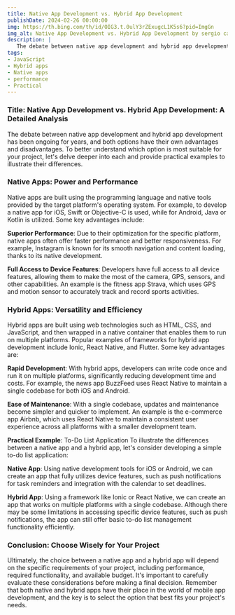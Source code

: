 ```yaml
---
title: Native App Development vs. Hybrid App Development
publishDate: 2024-02-26 00:00:00
img: https://th.bing.com/th/id/OIG3.t.0ulY3rZExugcL1K5s6?pid=ImgGn
img_alt: Native App Development vs. Hybrid App Development by sergio campbell dev
description: |
   The debate between native app development and hybrid app development has been ongoing for years, and both options have their own advantages and disadvantages. To better understand which option is most suitable for your project, let's delve deeper into each and provide practical examples to illustrate their differences.
tags:
- JavaScript
- Hybrid apps
- Native apps
- performance
- Practical
---
```


### Title: Native App Development vs. Hybrid App Development: A Detailed Analysis

The debate between native app development and hybrid app development has been ongoing for years, and both options have their own advantages and disadvantages. To better understand which option is most suitable for your project, let's delve deeper into each and provide practical examples to illustrate their differences.

### Native Apps: Power and Performance

Native apps are built using the programming language and native tools provided by the target platform's operating system. For example, to develop a native app for iOS, Swift or Objective-C is used, while for Android, Java or Kotlin is utilized. Some key advantages include:

**Superior Performance**: Due to their optimization for the specific platform, native apps often offer faster performance and better responsiveness. For example, Instagram is known for its smooth navigation and content loading, thanks to its native development.

**Full Access to Device Features**: Developers have full access to all device features, allowing them to make the most of the camera, GPS, sensors, and other capabilities. An example is the fitness app Strava, which uses GPS and motion sensor to accurately track and record sports activities.

### Hybrid Apps: Versatility and Efficiency

Hybrid apps are built using web technologies such as HTML, CSS, and JavaScript, and then wrapped in a native container that enables them to run on multiple platforms. Popular examples of frameworks for hybrid app development include Ionic, React Native, and Flutter. Some key advantages are:

**Rapid Development**: With hybrid apps, developers can write code once and run it on multiple platforms, significantly reducing development time and costs. For example, the news app BuzzFeed uses React Native to maintain a single codebase for both iOS and Android.

**Ease of Maintenance**: With a single codebase, updates and maintenance become simpler and quicker to implement. An example is the e-commerce app Airbnb, which uses React Native to maintain a consistent user experience across all platforms with a smaller development team.

**Practical Example**: To-Do List Application
To illustrate the differences between a native app and a hybrid app, let's consider developing a simple to-do list application:

**Native App**: Using native development tools for iOS or Android, we can create an app that fully utilizes device features, such as push notifications for task reminders and integration with the calendar to set deadlines.

**Hybrid App**: Using a framework like Ionic or React Native, we can create an app that works on multiple platforms with a single codebase. Although there may be some limitations in accessing specific device features, such as push notifications, the app can still offer basic to-do list management functionality efficiently.

### Conclusion: Choose Wisely for Your Project

Ultimately, the choice between a native app and a hybrid app will depend on the specific requirements of your project, including performance, required functionality, and available budget. It's important to carefully evaluate these considerations before making a final decision. Remember that both native and hybrid apps have their place in the world of mobile app development, and the key is to select the option that best fits your project's needs.
